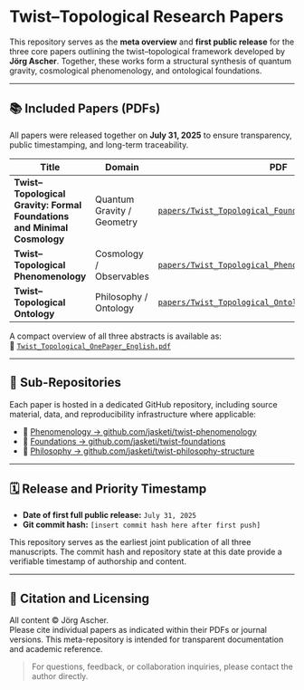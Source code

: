 # Twist–Topological Research Papers

This repository serves as the **meta overview** and **first public release** for the three core papers outlining the twist–topological framework developed by **Jörg Ascher**. Together, these works form a structural synthesis of quantum gravity, cosmological phenomenology, and ontological foundations.

---

## 📚 Included Papers (PDFs)

All papers were released together on **July 31, 2025** to ensure transparency, public timestamping, and long-term traceability.

| Title | Domain | PDF |
|-------|--------|------|
| **Twist–Topological Gravity: Formal Foundations and Minimal Cosmology** | Quantum Gravity / Geometry | [`papers/Twist_Topological_Foundations_JAS310725.pdf`](papers/Twist_Topological_Foundations_JAS310725.pdf) |
| **Twist–Topological Phenomenology** | Cosmology / Observables | [`papers/Twist_Topological_Phenomenology_JAS310725.pdf`](papers/Twist_Topological_Phenomenology_JAS310725.pdf) |
| **Twist–Topological Ontology** | Philosophy / Ontology | [`papers/Twist_Topological_Ontology_JAS310725.pdf`](papers/Twist_Topological_Ontology_JAS310725.pdf) |

A compact overview of all three abstracts is available as:  
📄 [`Twist_Topological_OnePager_English.pdf`](Twist_Topological_OnePager_English.pdf)

---

## 🔗 Sub-Repositories

Each paper is hosted in a dedicated GitHub repository, including source material, data, and reproducibility infrastructure where applicable:

- 🔬 [Phenomenology → github.com/jasketi/twist-phenomenology](https://github.com/jasketi/twist-phenomenology)
- 📐 [Foundations → github.com/jasketi/twist-foundations](https://github.com/jasketi/twist-foundations)
- 🧠 [Philosophy → github.com/jasketi/twist-philosophy-structure](https://github.com/jasketi/twist-philosophy-structure)

---

## 🗓 Release and Priority Timestamp

- **Date of first full public release:** `July 31, 2025`  
- **Git commit hash:** `[insert commit hash here after first push]`

This repository serves as the earliest joint publication of all three manuscripts. The commit hash and repository state at this date provide a verifiable timestamp of authorship and content.

---

## 📜 Citation and Licensing

All content © Jörg Ascher.  
Please cite individual papers as indicated within their PDFs or journal versions. This meta-repository is intended for transparent documentation and academic reference.

> For questions, feedback, or collaboration inquiries, please contact the author directly.
